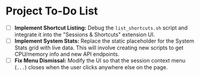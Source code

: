 # Project To-Do List

- [ ] **Implement Shortcut Listing:** Debug the `list_shortcuts.sh` script and integrate it into the "Sessions & Shortcuts" extension UI.
- [ ] **Implement System Stats:** Replace the static placeholder for the System Stats grid with live data. This will involve creating new scripts to get CPU/memory info and new API endpoints.
- [ ] **Fix Menu Dismissal:** Modify the UI so that the session context menu (`...`) closes when the user clicks anywhere else on the page.

